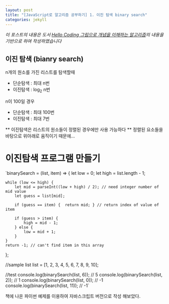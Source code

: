 ```yaml
---
layout: post
title: "[JavaScript로 알고리즘 공부하기] 1. 이진 탐색 binary search"
categories: jekyll
---
```


_이 포스트의 내용은 도서 [Hello Coding 그림으로 개념을 이해하는 알고리즘](https://book.naver.com/bookdb/book_detail.nhn?bid=11823284)의 내용을 기반으로 하여 작성하였습니다_

## 이진 탐색 (bianry search)

n개의 원소를 가진 리스트를 탐색할때
- 단순탐색 : 최대 n번
- 이진탐색 : log<sub>2</sub> n번

n이 100일 경우 
- 단순탐색 : 최대 100번
- 이진탐색 : 최대 7번

** 이진탐색은 리스트의 원소들이 정렬된 경우에만 사용 가능하다 **
정렬된 요소들을 바탕으로 위아래로 움직이기 때문에...


# 이진탐색 프로그램 만들기

`binarySearch = (list, item) => {
    let low = 0;
    let high = list.length - 1;

    while (low <= high) {
        let mid = parseInt((low + high) / 2); // need integer number of mid value
        let guess = list[mid];
        
        if (guess == item) {  return mid; } // return index of value of item 
        
        if (guess > item) {
            high = mid - 1;
        } else {
            low = mid + 1;
        }
    }
    return -1; // can't find item in this array
};

//sample list
list = [1, 2, 3, 4, 5, 6, 7, 8, 9, 10];

//test
console.log(binarySearch(list, 6)); // 5
console.log(binarySearch(list, 2)); // 1
console.log(binarySearch(list, 0)); // -1
console.log(binarySearch(list, 11)); // -1`

책에 나온 파이썬 예제를 이용하여 자바스크립트 버전으로 작성 해보았다.






